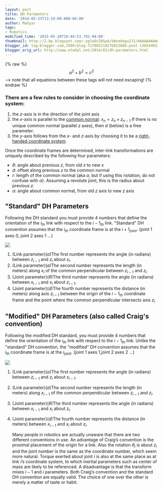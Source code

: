 ```yaml
---
layout: post
title: DH Parameters
date: '2014-03-23T13:19:00.000-04:00'
author: Mahyar
tags:
- Robotics
modified_time: '2015-05-28T10:44:53.791-04:00'
thumbnail: http://2.bp.blogspot.com/-yglwOzZ8SpA/VWcmXegu2JI/AAAAAAAAAm4/2gpN86nXwlA/s72-c/Classic-DHparameters.png
blogger_id: tag:blogger.com,1999:blog-727803219276813688.post-138544653334753054
blogger_orig_url: http://www.etedal.net/2014/03/dh-parameters.html
---
```


 {% raw %}
  $$a^2 + b^2 = c^2$$ --> note that all equations between these tags will not need escaping! 
 {% endraw %}
###   There are a few rules to consider in choosing the coordinate system:

1.  the $z$-axis is in the direction of the joint axis
2.  the $x$-axis is parallel to the [common normal](http://en.wikipedia.org/wiki/Common_normal_%28robotics%29 "Common normal (robotics)"): $x_n = z_n \times z_{n - 1}$ 
    If there is no unique common normal (parallel $z$ axes), then $d$ (below) is a free parameter.
3.  the $y$-axis follows from the $x$- and $z$-axis by choosing it to be a [right-handed coordinate system](http://en.wikipedia.org/wiki/Cartesian_coordinate_system#In_three_dimensions "Cartesian coordinate system").

Once the coordinate frames are determined, inter-link transformations are uniquely described by the following four parameters:  

*   $\theta$: angle about previous $z$, from old $x$ to new $x$
*  $d$: offset along previous $z$ to the common normal
* $r$: length of the common normal (aka $a$, but if using this notation, do not confuse with $\alpha$). Assuming a revolute joint, this is the radius about previous $z$.
* $\alpha$: angle about common normal, from old $z$ axis to new $z$ axis

"Standard" DH Parameters
------------------------

Following the DH standard you must provide 4 numbers that define the orientation of the $i_{th}$ link with respect to the  $i-1_{th}$ link. "Standard" DH convention assumes that the $i_{th}$ coordinate frame is at the $i+1_ {joint}$. (joint 1 axes 0, joint 2 axes 1 ...)

[![](http://2.bp.blogspot.com/-yglwOzZ8SpA/VWcmXegu2JI/AAAAAAAAAm4/2gpN86nXwlA/s320/Classic-DHparameters.png)](http://2.bp.blogspot.com/-yglwOzZ8SpA/VWcmXegu2JI/AAAAAAAAAm4/2gpN86nXwlA/s1600/Classic-DHparameters.png)

1.  (Link parameter)($\alpha$)The first number represents the angle (in radians) between $z_{i-1}$ and $z_i$ about $x_i$.
2.  (Link parameter)($a$)The second number represents the length (in meters) along $x_i$ of the common perpendicular between $z_{i-1}$ and $z_i$.
3.  (Joint parameter)($\theta$)The third number represents the angle (in radians) between $x_{i-1}$ and $x_i$ about $z_{i-1}$.
4.  (Joint parameter)($d$)The fourth number represents the distance (in meters) along axis $z_{i-1}$ between the origin of the $i-1_{th}$ coordinate frame and the point where the common perpendicular intersects axis $z_i$

  

"Modified" DH Parameters (also called Craig's convention)
---------------------------------------------------------

Following the modified DH standard, you must provide 4 numbers that define the orientation of the $i_{th}$ link with respect to the $i-1_{th}$ link. Unlike the "standard" DH convention, the "modified" DH convention assumes that the $i_{th}$ coordinate frame is at the $i_ {joint}$. (joint 1 axes 1,joint 2 axes 2 ...)

[![](http://3.bp.blogspot.com/-0vYqCXD3c0c/VWclrHl5wdI/AAAAAAAAAmw/nW3lYqA_WVM/s320/DHParameterModified.png)](http://3.bp.blogspot.com/-0vYqCXD3c0c/VWclrHl5wdI/AAAAAAAAAmw/nW3lYqA_WVM/s1600/DHParameterModified.png)

1.  (Link parameter)($\alpha$)The first number represents the angle (in radians) between $z_{i-1}$ and $z_i$ about $x_{i-1}$.
2.  (Link parameter)($a$)The second number represents the length (in meters) along $x_{i-1}$ of the common perpendicular between $z_{i-1}$ and $z_i$.
3.  (Joint parameter)($\theta$)The third number represents the angle (in radians) between $x_{i-1}$ and $x_i$ about $z_i$.
4.  (Joint parameter)($d$)The fourth number represents the distance (in meters) between $x_{i-1}$ and $x_i$ about $z_i$.  
      
      Many people in robotics are actually unaware that there are two different conventions in use. An advantage of Craig’s convention is the proximal placement of the origin for a link. Also the rotation  $\theta_i$ is about  $z_i$ and the joint number is the same as the coordinate number, which seem more natural. Torque exerted about joint $i$ is also at the same place as at link $i$’s coordinate system, to which inertial parameters such as center of mass are likely to be referenced. A disadvantage is that the transform mixes $i−1$ and $i$ parameters. Both Craig’s convention and the standard DH convention are equally valid. The choice of one over the other is merely a matter of taste or habit.

